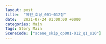 ```yaml
---
layout: post
title:  "메인_회상_001~012장"
date:   2021-07-24 01:00:00 +0000
categories: Main
Tags: Story Main
SceneCode: ["scene_skip_cp001-012_q1_s10"]
---
```


